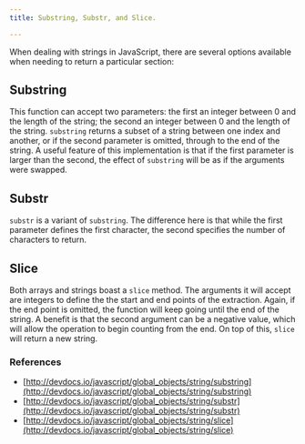 ```yaml
---
title: Substring, Substr, and Slice.

---
```


When dealing with strings in JavaScript, there are several options available when needing to return a particular section:

## Substring
This function can accept two parameters: the first an integer between 0 and the length of the string; the second an integer between 0 and the length of the string. `substring` returns a subset of a string between one index and another, or if the second parameter is omitted, through to the end of the string. A useful feature of this implementation is that if the first parameter is larger than the second, the effect of `substring` will be as if the arguments were swapped.

## Substr
`substr` is a variant of `substring`. The difference here is that while the first parameter defines the first character, the second specifies the number of characters to return.

## Slice
Both arrays and strings boast a `slice` method. The arguments it will accept are integers to define the the start and end points of the extraction. Again, if the end point is omitted, the function will keep going until the end of the string. A benefit is that the second argument can be a negative value, which will allow the operation to begin counting from the end. On top of this, `slice` will return a new string.

### References
- [http://devdocs.io/javascript/global_objects/string/substring](http://devdocs.io/javascript/global_objects/string/substring)
- [http://devdocs.io/javascript/global_objects/string/substr](http://devdocs.io/javascript/global_objects/string/substr)
- [http://devdocs.io/javascript/global_objects/string/slice](http://devdocs.io/javascript/global_objects/string/slice)
